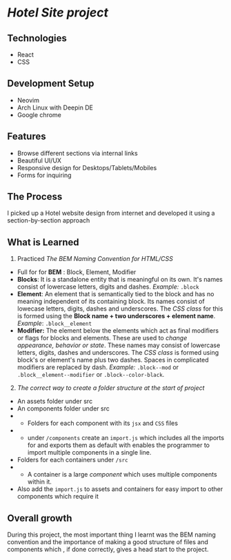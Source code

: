 # _Hotel Site project_

## Technologies

- React
- CSS

## Development Setup

- Neovim
- Arch Linux with Deepin DE
- Google chrome

## Features

- Browse different sections via internal links
- Beautiful UI/UX
- Responsive design for Desktops/Tablets/Mobiles
- Forms for inquiring

## The Process

I picked up a Hotel website design from internet and developed it using a section-by-section approach

## What is Learned

1. Practiced _The BEM Naming Convention for HTML/CSS_

- Full for for **BEM** : Block, Element, Modifier
- **Blocks**: It is a standalone entity that is meaningful on its own. It's names consist of lowercase letters, digits and dashes. _Example:_ `.block`
- **Element**: An element that is semantically tied to the block and has no meaning independent of its containing block. Its names consist of lowecase letters, digits, dashes and underscores. The _CSS class_ for this is formed using the **Block name + two underscores + element name**. _Example_: `.block__element`
- **Modifier:** The element below the elements which act as final modifiers or flags for blocks and elements. These are used to _change appearance, behavior or state_. These names may consist of lowercase letters, digits, dashes and underscores. The _CSS class_ is formed using block's or element's name plus two dashes. Spaces in complicated modifiers are replaced by dash. _Example:_ `.block--mod` or `.block__element--modifier` or `.block--color-black`.

2. _The correct way to create a folder structure at the start of project_

- An assets folder under src
- An components folder under src
- - Folders for each component with its `jsx` and `CSS` files
- - under `/components` create an `import.js` which includes all the imports for and exports them as default with enables the programmer to import multiple components in a single line.
- Folders for each containers under `/src`
- - A container is a large _component_ which uses multiple components within it.
- Also add the `import.js` to assets and containers for easy import to other components which require it

## Overall growth

During this project, the most important thing I learnt was the BEM naming convention and the importance of making a good structure of files and components which , if done correctly, gives a head start to the project.

